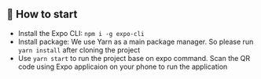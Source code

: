 
## 🚀 How to start

- Install the Expo CLI: `npm i -g expo-cli`
- Install package: We use Yarn as a main package manager. So please run `yarn install` after cloning the project
- Use `yarn start` to run the project base on expo command. Scan the QR code using Expo applicaion on your phone to run the application



